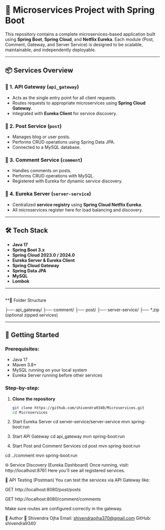# 🧩 Microservices Project with Spring Boot

This repository contains a complete microservices-based application built using **Spring Boot**, **Spring Cloud**, and **Netflix Eureka**. Each module (Post, Comment, Gateway, and Server Service) is designed to be scalable, maintainable, and independently deployable.

---

## 📦 Services Overview

### 🔹 1. API Gateway (`api_gateway`)
- Acts as the single entry point for all client requests.
- Routes requests to appropriate microservices using **Spring Cloud Gateway**.
- Integrated with **Eureka Client** for service discovery.

### 🔹 2. Post Service (`post`)
- Manages blog or user posts.
- Performs CRUD operations using Spring Data JPA.
- Connected to a MySQL database.

### 🔹 3. Comment Service (`comment`)
- Handles comments on posts.
- Performs CRUD operations with MySQL.
- Registered with Eureka for dynamic service discovery.

### 🔹 4. Eureka Server (`server-service`)
- Centralized **service registry** using **Spring Cloud Netflix Eureka**.
- All microservices register here for load balancing and discovery.

---

## 🛠️ Tech Stack

- **Java 17**
- **Spring Boot 3.x**
- **Spring Cloud 2023.0 / 2024.0**
- **Eureka Server & Eureka Client**
- **Spring Cloud Gateway**
- **Spring Data JPA**
- **MySQL**
- **Lombok**

---

## 
**📂 Folder Structure

├── api_gateway/
├── comment/
├── post/
├── server-service/
├── *.zip (optional zipped services)


---

## 🚀 Getting Started

### Prerequisites:
- Java 17
- Maven 3.8+
- MySQL running on your local system
- Eureka Server running before other services

### Step-by-step:

1. **Clone the repository**
   ```bash
   git clone https://github.com/shivendra9340/Microservices.git
   cd Microservices
2. Start Eureka Server
   cd server-service/server-service
mvn spring-boot:run

3. Start API Gateway
   cd api_gateway
mvn spring-boot:run
4. Start Post and Comment Services
   cd post
mvn spring-boot:run

cd ../comment
mvn spring-boot:run

🌐 Service Discovery (Eureka Dashboard)
Once running, visit:
http://localhost:8761
Here you'll see all registered services.

🧪 API Testing (Postman)
You can test the services via API Gateway like:

GET http://localhost:8080/post/posts

GET http://localhost:8080/comment/comments

Make sure routes are configured correctly in the gateway.

📌 Author
👤 Shivendra Ojha
Email: shivendraojha370@gmail.com
GitHub: shivendra9340
